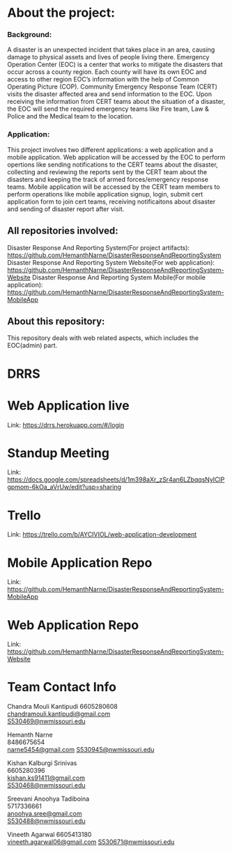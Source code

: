 # About the project:  
### Background:  
A disaster is an unexpected incident that takes place in an area, causing damage to physical assets and lives of people living there. 
Emergency Operation Center (EOC) is a center that works to mitigate the disasters that occur across a county region. Each county will have
its own EOC and access to other region EOC’s information with the help of Common Operating Picture (COP). 
Community Emergency Response Team (CERT) visits the disaster affected area and send information to the EOC. Upon receiving the information 
from CERT teams about the situation of a disaster, the EOC will send the required emergency teams like Fire team, Law & Police and 
the Medical team to the location.   
  
### Application:
This project involves two different applications: a web application and a mobile application. Web application will be accessed by the EOC
to perform opertions like sending notifications to the CERT teams about the disaster, collecting and reviewing the reports sent by the CERT 
team about the disasters and keeping the track of armed forces/emergency response teams. Mobile application will be accessed by the CERT 
team members to perform operations like mobile application signup, login, submit cert application form to join cert teams, receiving 
notificaitons about disaster and sending of disaster report after visit.

## All repositories involved:  
Disaster Response And Reporting System(For project artifacts):  https://github.com/HemanthNarne/DisasterResponseAndReportingSystem
Disaster Response And Reporting System Website(For web application):  https://github.com/HemanthNarne/DisasterResponseAndReportingSystem-Website
Disaster Response And Reporting System Mobile(For mobile application):    https://github.com/HemanthNarne/DisasterResponseAndReportingSystem-MobileApp

## About this repository:
  This repository deals with web related aspects, which includes the EOC(admin) part. 
  
## 

# DRRS

# Web Application live
Link: https://drrs.herokuapp.com/#/login

# Standup Meeting
Link: https://docs.google.com/spreadsheets/d/1m398aXr_zSr4an6LZbqqsNyIClPgpmom-6kOa_aVrUw/edit?usp=sharing

# Trello
Link: https://trello.com/b/AYCIVIOL/web-application-development

# Mobile Application Repo
Link: https://github.com/HemanthNarne/DisasterResponseAndReportingSystem-MobileApp

# Web Application Repo
Link: https://github.com/HemanthNarne/DisasterResponseAndReportingSystem-Website

# Team Contact Info

Chandra Mouli Kantipudi	
6605280608	
chandramouli.kantipudi@gmail.com	
S530469@nwmissouri.edu

Hemanth Narne	
8486675654	
narne5454@gmail.com	
S530945@nwmissouri.edu

Kishan Kalburgi Srinivas	
6605280396	
kishan.ks91411@gmail.com	
S530468@nwmissouri.edu

Sreevani Anoohya Tadiboina	
5717336661	
anoohya.sree@gmail.com	
S530488@nwmissouri.edu

Vineeth Agarwal	
6605413180	
vineeth.agarwal06@gmail.com	
S530671@nwmissouri.edu

